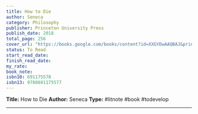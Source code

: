 ```yaml
---
title: How to Die
author: Seneca
category: Philosophy
publisher: Princeton University Press
publish_date: 2018
total_page: 256
cover_url: "https://books.google.com/books/content?id=XXGYDwAAQBAJ&printsec=frontcover&img=1&zoom=1&edge=curl&source=gbs_api"
status: To Read
start_read_date: 
finish_read_date: 
my_rate: 
book_note: 
isbn10: 691175578
isbn13: 9780691175577
---
```

**Title:** How to Die
**Author:** Seneca
**Type:** #litnote #book #todevelop 

---